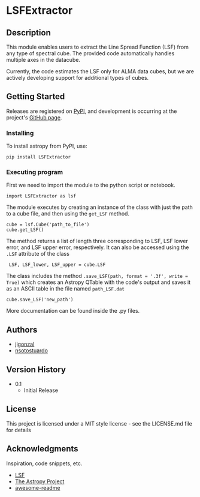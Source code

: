 # LSFExtractor

## Description

This module enables users to extract the Line Spread Function (LSF) from any type of spectral cube. The provided code automatically handles multiple axes in the datacube. 

Currently, the code estimates the LSF only for ALMA data cubes, but we are actively developing support for additional types of cubes.


## Getting Started
Releases are registered on [PyPI](https://pypi.org/project/LSFExtractor/), and development is occurring at the project's [GitHub page](https://github.com/nsotostuardo/LSFExtractor).


### Installing

To install astropy from PyPI, use:

`pip install LSFExtractor`



### Executing program


First we need to import the module to the python script or notebook.

```
import LSFExtractor as lsf
```

The module executes by creating an instance of the class with just the path to a cube file, and then using the `get_LSF` method.

```
cube = lsf.Cube('path_to_file')
cube.get_LSF()
```

The method returns a list of length three corresponding to LSF, LSF lower error, and LSF upper error, respectively. It can also be accessed using the `.LSF` attribute of the class

```
 LSF, LSF_lower, LSF_upper = cube.LSF
````

The class includes the method `.save_LSF(path, format = '.3f', write = True)` which creates an Astropy QTable with the code's output and saves it as an ASCII table in the file named `path_LSF.dat`


```
cube.save_LSF('new_path')
```

More documentation can be found inside the .py files.

## Authors


* [jigonzal](https://github.com/jigonzal)
* [nsotostuardo](https://github.com/nsotostuardo)

## Version History

* 0.1
    * Initial Release

## License

This project is licensed under a MIT style license - see the LICENSE.md file for details

## Acknowledgments

Inspiration, code snippets, etc.

* [LSF](https://github.com/jigonzal/LSF)
* [The Astropy Project](https://github.com/astropy)
* [awesome-readme](https://github.com/matiassingers/awesome-readme)